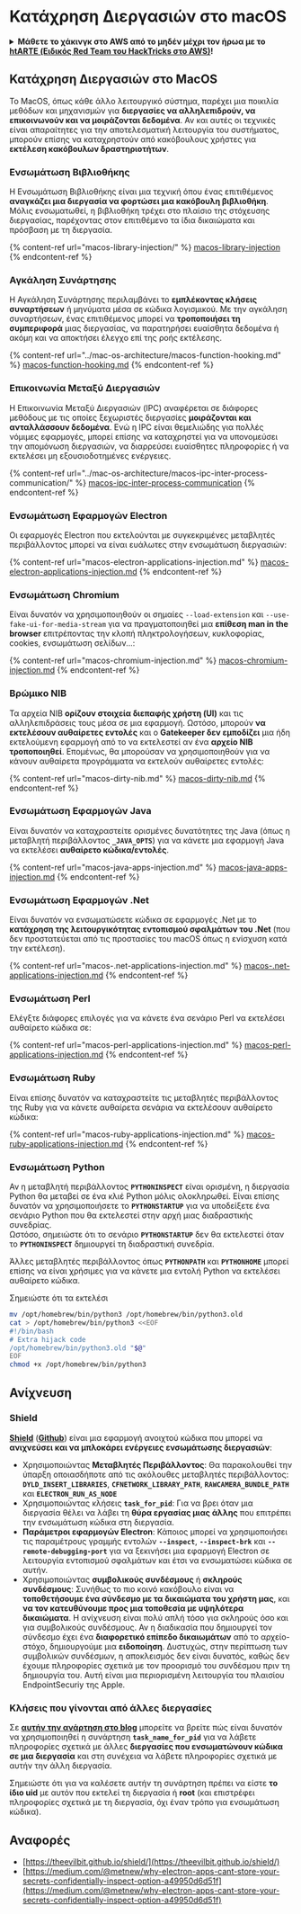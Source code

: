 # Κατάχρηση Διεργασιών στο macOS

<details>

<summary><strong>Μάθετε το χάκινγκ στο AWS από το μηδέν μέχρι τον ήρωα με το</strong> <a href="https://training.hacktricks.xyz/courses/arte"><strong>htARTE (Ειδικός Red Team του HackTricks στο AWS)</strong></a><strong>!</strong></summary>

Άλλοι τρόποι υποστήριξης του HackTricks:

* Αν θέλετε να δείτε την **εταιρεία σας διαφημισμένη στο HackTricks** ή να **κατεβάσετε το HackTricks σε μορφή PDF** ελέγξτε τα [**ΣΧΕΔΙΑ ΣΥΝΔΡΟΜΗΣ**](https://github.com/sponsors/carlospolop)!
* Αποκτήστε το [**επίσημο PEASS & HackTricks swag**](https://peass.creator-spring.com)
* Ανακαλύψτε [**την Οικογένεια PEASS**](https://opensea.io/collection/the-peass-family), τη συλλογή μας από αποκλειστικά [**NFTs**](https://opensea.io/collection/the-peass-family)
* **Εγγραφείτε** στην 💬 [**ομάδα Discord**](https://discord.gg/hRep4RUj7f) ή στην [**ομάδα τηλεγραφήματος**](https://t.me/peass) ή **ακολουθήστε** μας στο **Twitter** 🐦 [**@carlospolopm**](https://twitter.com/hacktricks\_live)**.**
* **Μοιραστείτε τα χάκινγκ κόλπα σας υποβάλλοντας PRs** στα [**HackTricks**](https://github.com/carlospolop/hacktricks) και [**HackTricks Cloud**](https://github.com/carlospolop/hacktricks-cloud) αποθετήρια του github.

</details>

## Κατάχρηση Διεργασιών στο MacOS

Το MacOS, όπως κάθε άλλο λειτουργικό σύστημα, παρέχει μια ποικιλία μεθόδων και μηχανισμών για **διεργασίες να αλληλεπιδρούν, να επικοινωνούν και να μοιράζονται δεδομένα**. Αν και αυτές οι τεχνικές είναι απαραίτητες για την αποτελεσματική λειτουργία του συστήματος, μπορούν επίσης να καταχρηστούν από κακόβουλους χρήστες για **εκτέλεση κακόβουλων δραστηριοτήτων**.

### Ενσωμάτωση Βιβλιοθήκης

Η Ενσωμάτωση Βιβλιοθήκης είναι μια τεχνική όπου ένας επιτιθέμενος **αναγκάζει μια διεργασία να φορτώσει μια κακόβουλη βιβλιοθήκη**. Μόλις ενσωματωθεί, η βιβλιοθήκη τρέχει στο πλαίσιο της στόχευσης διεργασίας, παρέχοντας στον επιτιθέμενο τα ίδια δικαιώματα και πρόσβαση με τη διεργασία.

{% content-ref url="macos-library-injection/" %}
[macos-library-injection](macos-library-injection/)
{% endcontent-ref %}

### Αγκάληση Συνάρτησης

Η Αγκάληση Συνάρτησης περιλαμβάνει το **εμπλέκοντας κλήσεις συναρτήσεων** ή μηνύματα μέσα σε κώδικα λογισμικού. Με την αγκάληση συναρτήσεων, ένας επιτιθέμενος μπορεί να **τροποποιήσει τη συμπεριφορά** μιας διεργασίας, να παρατηρήσει ευαίσθητα δεδομένα ή ακόμη και να αποκτήσει έλεγχο επί της ροής εκτέλεσης.

{% content-ref url="../mac-os-architecture/macos-function-hooking.md" %}
[macos-function-hooking.md](../mac-os-architecture/macos-function-hooking.md)
{% endcontent-ref %}

### Επικοινωνία Μεταξύ Διεργασιών

Η Επικοινωνία Μεταξύ Διεργασιών (IPC) αναφέρεται σε διάφορες μεθόδους με τις οποίες ξεχωριστές διεργασίες **μοιράζονται και ανταλλάσσουν δεδομένα**. Ενώ η IPC είναι θεμελιώδης για πολλές νόμιμες εφαρμογές, μπορεί επίσης να καταχρηστεί για να υπονομεύσει την απομόνωση διεργασιών, να διαρρεύσει ευαίσθητες πληροφορίες ή να εκτελέσει μη εξουσιοδοτημένες ενέργειες.

{% content-ref url="../mac-os-architecture/macos-ipc-inter-process-communication/" %}
[macos-ipc-inter-process-communication](../mac-os-architecture/macos-ipc-inter-process-communication/)
{% endcontent-ref %}

### Ενσωμάτωση Εφαρμογών Electron

Οι εφαρμογές Electron που εκτελούνται με συγκεκριμένες μεταβλητές περιβάλλοντος μπορεί να είναι ευάλωτες στην ενσωμάτωση διεργασιών:

{% content-ref url="macos-electron-applications-injection.md" %}
[macos-electron-applications-injection.md](macos-electron-applications-injection.md)
{% endcontent-ref %}

### Ενσωμάτωση Chromium

Είναι δυνατόν να χρησιμοποιηθούν οι σημαίες `--load-extension` και `--use-fake-ui-for-media-stream` για να πραγματοποιηθεί μια **επίθεση man in the browser** επιτρέποντας την κλοπή πληκτρολογήσεων, κυκλοφορίας, cookies, ενσωμάτωση σελίδων...:

{% content-ref url="macos-chromium-injection.md" %}
[macos-chromium-injection.md](macos-chromium-injection.md)
{% endcontent-ref %}

### Βρώμικο NIB

Τα αρχεία NIB **ορίζουν στοιχεία διεπαφής χρήστη (UI)** και τις αλληλεπιδράσεις τους μέσα σε μια εφαρμογή. Ωστόσο, μπορούν **να εκτελέσουν αυθαίρετες εντολές** και ο **Gatekeeper δεν εμποδίζει** μια ήδη εκτελούμενη εφαρμογή από το να εκτελεστεί αν ένα **αρχείο NIB τροποποιηθεί**. Επομένως, θα μπορούσαν να χρησιμοποιηθούν για να κάνουν αυθαίρετα προγράμματα να εκτελούν αυθαίρετες εντολές:

{% content-ref url="macos-dirty-nib.md" %}
[macos-dirty-nib.md](macos-dirty-nib.md)
{% endcontent-ref %}

### Ενσωμάτωση Εφαρμογών Java

Είναι δυνατόν να καταχραστείτε ορισμένες δυνατότητες της Java (όπως η μεταβλητή περιβάλλοντος **`_JAVA_OPTS`**) για να κάνετε μια εφαρμογή Java να εκτελέσει **αυθαίρετο κώδικα/εντολές**.

{% content-ref url="macos-java-apps-injection.md" %}
[macos-java-apps-injection.md](macos-java-apps-injection.md)
{% endcontent-ref %}

### Ενσωμάτωση Εφαρμογών .Net

Είναι δυνατόν να ενσωματώσετε κώδικα σε εφαρμογές .Net με το **κατάχρηση της λειτουργικότητας εντοπισμού σφαλμάτων του .Net** (που δεν προστατεύεται από τις προστασίες του macOS όπως η ενίσχυση κατά την εκτέλεση).

{% content-ref url="macos-.net-applications-injection.md" %}
[macos-.net-applications-injection.md](macos-.net-applications-injection.md)
{% endcontent-ref %}

### Ενσωμάτωση Perl

Ελέγξτε διάφορες επιλογές για να κάνετε ένα σενάριο Perl να εκτελέσει αυθαίρετο κώδικα σε:

{% content-ref url="macos-perl-applications-injection.md" %}
[macos-perl-applications-injection.md](macos-perl-applications-injection.md)
{% endcontent-ref %}

### Ενσωμάτωση Ruby

Είναι επίσης δυνατόν να καταχραστείτε τις μεταβλητές περιβάλλοντος της Ruby για να κάνετε αυθαίρετα σενάρια να εκτελέσουν αυθαίρετο κώδικα:

{% content-ref url="macos-ruby-applications-injection.md" %}
[macos-ruby-applications-injection.md](macos-ruby-applications-injection.md)
{% endcontent-ref %}

### Ενσωμάτωση Python

Αν η μεταβλητή περιβάλλοντος **`PYTHONINSPECT`** είναι ορισμένη, η διεργασία Python θα μεταβεί σε ένα κλιέ Python μόλις ολοκληρωθεί. Είναι επίσης δυνατόν να χρησιμοποιήσετε το **`PYTHONSTARTUP`** για να υποδείξετε ένα σενάριο Python που θα εκτελεστεί στην αρχή μιας διαδραστικής συνεδρίας.\
Ωστόσο, σημειώστε ότι το σενάριο **`PYTHONSTARTUP`** δεν θα εκτελεστεί όταν το **`PYTHONINSPECT`** δημιουργεί τη διαδραστική συνεδρία.

Άλλες μεταβλητές περιβάλλοντος όπως **`PYTHONPATH`** και **`PYTHONHOME`** μπορεί επίσης να είναι χρήσιμες για να κάνετε μια εντολή Python να εκτελέσει αυθαίρετο κώδικα.

Σημειώστε ότι τα εκτελέσι
```bash
mv /opt/homebrew/bin/python3 /opt/homebrew/bin/python3.old
cat > /opt/homebrew/bin/python3 <<EOF
#!/bin/bash
# Extra hijack code
/opt/homebrew/bin/python3.old "$@"
EOF
chmod +x /opt/homebrew/bin/python3
```
## Ανίχνευση

### Shield

[**Shield**](https://theevilbit.github.io/shield/) ([**Github**](https://github.com/theevilbit/Shield)) είναι μια εφαρμογή ανοιχτού κώδικα που μπορεί να **ανιχνεύσει και να μπλοκάρει ενέργειες ενσωμάτωσης διεργασιών**:

* Χρησιμοποιώντας **Μεταβλητές Περιβάλλοντος**: Θα παρακολουθεί την ύπαρξη οποιασδήποτε από τις ακόλουθες μεταβλητές περιβάλλοντος: **`DYLD_INSERT_LIBRARIES`**, **`CFNETWORK_LIBRARY_PATH`**, **`RAWCAMERA_BUNDLE_PATH`** και **`ELECTRON_RUN_AS_NODE`**
* Χρησιμοποιώντας κλήσεις **`task_for_pid`**: Για να βρει όταν μια διεργασία θέλει να λάβει τη **θύρα εργασίας μιας άλλης** που επιτρέπει την ενσωμάτωση κώδικα στη διεργασία.
* **Παράμετροι εφαρμογών Electron**: Κάποιος μπορεί να χρησιμοποιήσει τις παραμέτρους γραμμής εντολών **`--inspect`**, **`--inspect-brk`** και **`--remote-debugging-port`** για να ξεκινήσει μια εφαρμογή Electron σε λειτουργία εντοπισμού σφαλμάτων και έτσι να ενσωματώσει κώδικα σε αυτήν.
* Χρησιμοποιώντας **συμβολικούς συνδέσμους** ή **σκληρούς συνδέσμους**: Συνήθως το πιο κοινό κακόβουλο είναι να **τοποθετήσουμε ένα σύνδεσμο με τα δικαιώματα του χρήστη μας**, και **να τον κατευθύνουμε προς μια τοποθεσία με υψηλότερα δικαιώματα**. Η ανίχνευση είναι πολύ απλή τόσο για σκληρούς όσο και για συμβολικούς συνδέσμους. Αν η διαδικασία που δημιουργεί τον σύνδεσμο έχει ένα **διαφορετικό επίπεδο δικαιωμάτων** από το αρχείο-στόχο, δημιουργούμε μια **ειδοποίηση**. Δυστυχώς, στην περίπτωση των συμβολικών συνδέσμων, η αποκλεισμός δεν είναι δυνατός, καθώς δεν έχουμε πληροφορίες σχετικά με τον προορισμό του συνδέσμου πριν τη δημιουργία του. Αυτή είναι μια περιορισμένη λειτουργία του πλαισίου EndpointSecuriy της Apple.

### Κλήσεις που γίνονται από άλλες διεργασίες

Σε [**αυτήν την ανάρτηση στο blog**](https://knight.sc/reverse%20engineering/2019/04/15/detecting-task-modifications.html) μπορείτε να βρείτε πώς είναι δυνατόν να χρησιμοποιηθεί η συνάρτηση **`task_name_for_pid`** για να λάβετε πληροφορίες σχετικά με άλλες **διεργασίες που ενσωματώνουν κώδικα σε μια διεργασία** και στη συνέχεια να λάβετε πληροφορίες σχετικά με αυτήν την άλλη διεργασία.

Σημειώστε ότι για να καλέσετε αυτήν τη συνάρτηση πρέπει να είστε **το ίδιο uid** με αυτόν που εκτελεί τη διεργασία ή **root** (και επιστρέφει πληροφορίες σχετικά με τη διεργασία, όχι έναν τρόπο για ενσωμάτωση κώδικα).

## Αναφορές

* [https://theevilbit.github.io/shield/](https://theevilbit.github.io/shield/)
* [https://medium.com/@metnew/why-electron-apps-cant-store-your-secrets-confidentially-inspect-option-a49950d6d51f](https://medium.com/@metnew/why-electron-apps-cant-store-your-secrets-confidentially-inspect-option-a49950d6d51f)

